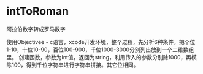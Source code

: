 # intToRoman
阿拉伯数字转成罗马数字

使用Objectivee - c语言，xcode开发环境，整个过程，先分析6种条件，把个位1-10，十位10-90，百位100-900，千位1000-3000分别列出放到一个二维数组里。
创建函数，参数为Int值，返回为string，利用传入的参数分别除1000，再模除100，得到千位字符串进行字符串拼接。其它位相同。
